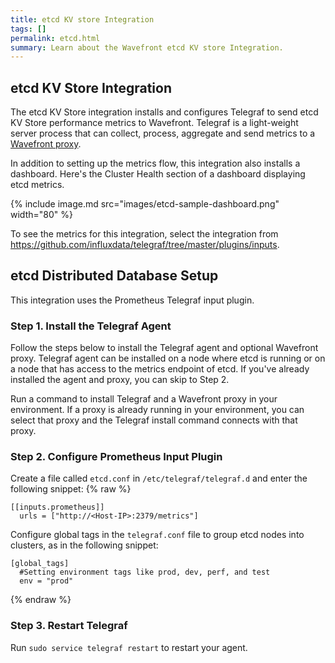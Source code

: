 ```yaml
---
title: etcd KV store Integration
tags: []
permalink: etcd.html
summary: Learn about the Wavefront etcd KV store Integration.
---
```

## etcd KV Store Integration

The etcd KV Store integration installs and configures Telegraf to send etcd KV Store performance metrics to Wavefront. Telegraf is a light-weight server process that can collect, process, aggregate and send metrics to a [Wavefront proxy](https://docs.wavefront.com/proxies.html).

In addition to setting up the metrics flow, this integration also installs a dashboard. Here's the Cluster Health section of a dashboard displaying etcd metrics.

{% include image.md src="images/etcd-sample-dashboard.png" width="80" %}


To see the metrics for this integration, select the integration from <https://github.com/influxdata/telegraf/tree/master/plugins/inputs>.
## etcd Distributed Database Setup



This integration uses the Prometheus Telegraf input plugin.


### Step 1. Install the Telegraf Agent

Follow the steps below to install the Telegraf agent and optional Wavefront proxy. Telegraf agent can be installed on a node where etcd is running or on a node that has access to the metrics endpoint of etcd. If you've already installed the agent and proxy, you can skip to Step 2.

Run a command to install Telegraf and a Wavefront proxy in your environment. If a proxy is already running in your environment, you can select that proxy and the Telegraf install command connects with that proxy.

### Step 2. Configure Prometheus Input Plugin

Create a file called `etcd.conf` in `/etc/telegraf/telegraf.d` and enter the following snippet:
{% raw %}
```
[[inputs.prometheus]]
  urls = ["http://<Host-IP>:2379/metrics"]
```
Configure global tags in the `telegraf.conf` file to group etcd nodes into clusters, as in the following snippet:

```
[global_tags]
  #Setting environment tags like prod, dev, perf, and test
  env = "prod"
```
{% endraw %}

### Step 3. Restart Telegraf

Run `sudo service telegraf restart` to restart your agent.


